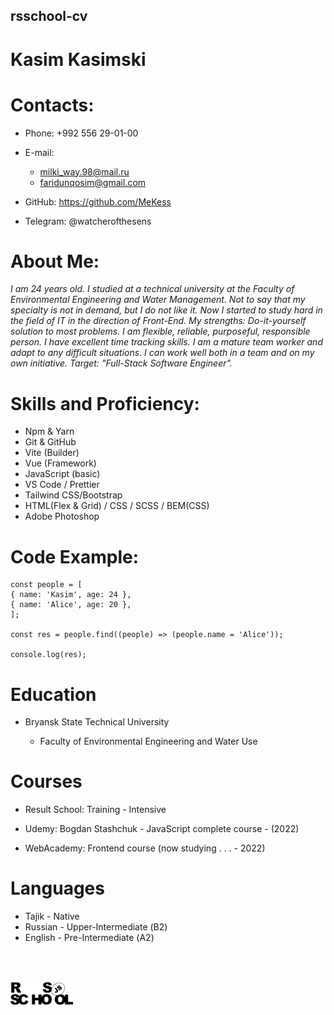 ## rsschool-cv

# __Kasim Kasimski__

# Contacts:

- Phone: +992 556 29-01-00

* E-mail: 
  * milki_way.98@mail.ru
  * faridunqosim@gmail.com
  
* GitHub: https://github.com/MeKess

- Telegram: @watcherofthesens

# About Me:

_I am 24 years old. I studied at a technical university at the Faculty of Environmental Engineering and Water Management. Not to say that my specialty is not in demand, but I do not like it. Now I started to study hard in the field of IT in the direction of Front-End. My strengths:
Do-it-yourself solution to most problems. I am flexible, reliable, purposeful, responsible person. I have excellent time tracking skills. I am a mature team worker and adapt to any difficult situations. I can work well both in a team and on my own initiative.
Target: "Full-Stack Software Engineer"._

# Skills and Proficiency:

- Npm & Yarn
- Git & GitHub
- Vite (Builder)
- Vue (Framework)
- JavaScript (basic)
- VS Code / Prettier
- Tailwind CSS/Bootstrap
- HTML(Flex & Grid) / CSS / SCSS / BEM(CSS)
- Adobe Photoshop

# Code Example:

```
const people = [
{ name: 'Kasim', age: 24 },
{ name: 'Alice', age: 20 },
];

const res = people.find((people) => (people.name = 'Alice'));

console.log(res);
```

# Education

- Bryansk State Technical University

  - Faculty of Environmental Engineering and Water Use

# Courses

- Result School: Training - Intensive

- Udemy: Bogdan Stashchuk - JavaScript complete course - (2022)
- WebAcademy: Frontend course (now studying . . .  - 2022)

# Languages

- Tajik - Native
- Russian - Upper-Intermediate (В2)
- English - Pre-Intermediate (А2)

<p>
<br>
<br>
</p>

<img src="rs_school_img.svg" width="100"/>
